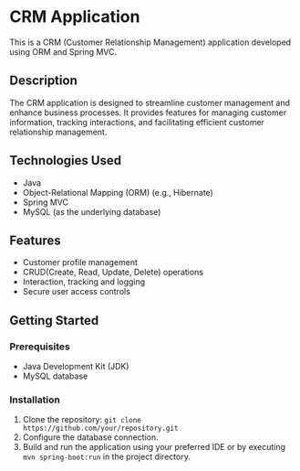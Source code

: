 # CRM Application

This is a CRM (Customer Relationship Management) application developed using ORM and Spring MVC.

## Description

The CRM application is designed to streamline customer management and enhance business processes. It provides features for managing customer information, tracking interactions, and facilitating efficient customer relationship management.

## Technologies Used

- Java
- Object-Relational Mapping (ORM) (e.g., Hibernate)
- Spring MVC
- MySQL (as the underlying database)

## Features

- Customer profile management
- CRUD(Create, Read, Update, Delete) operations
- Interaction, tracking and logging
- Secure user access controls

## Getting Started

### Prerequisites

- Java Development Kit (JDK)
- MySQL database

### Installation

1. Clone the repository: `git clone https://github.com/your/repository.git`
2. Configure the database connection.
3. Build and run the application using your preferred IDE or by executing `mvn spring-boot:run` in the project directory.

